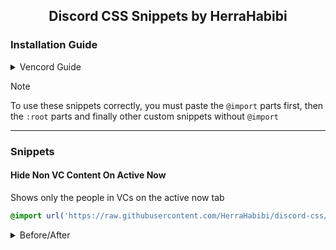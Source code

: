 <div align="center">

  ## Discord CSS Snippets by HerraHabibi

</div>

### Installation Guide

<details>
  <summary>Vencord Guide</summary>
  
  1. Press the Discord settings button
  \
  ![Step 1](https://i.imgur.com/8p3KjVH.png)
  2. Scroll down to the "Vencord" section, click on the "Vencord" tab and press the "Edit QuickCSS" button
  \
  ![Step 2](https://i.imgur.com/p4iciK7.png)
  3. In this popup, you must copy the code to apply the custom snippets and then you can close it
  \
  ![Step 3](https://i.imgur.com/dsNWmd3.png)
</details>

> [!NOTE] 
> To use these snippets correctly, you must paste the ``@import`` parts first, then the ``:root`` parts and finally other custom snippets without ``@import``

<hr>

### Snippets

#### Hide Non VC Content On Active Now

Shows only the people in VCs on the active now tab

```css
@import url('https://raw.githubusercontent.com/HerraHabibi/discord-css/refs/heads/main/src/HideNonVcContentOnActiveNow.css');
```

<details>
  <summary>Before/After</summary>

  ![Hide DM Game Activity](https://i.imgur.com/PgunQLm.png)
</details>